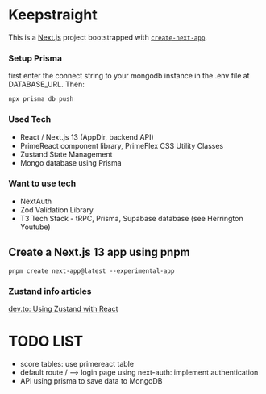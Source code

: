 # Keepstraight
This is a [Next.js](https://nextjs.org/) project bootstrapped with [`create-next-app`](https://github.com/vercel/next.js/tree/canary/packages/create-next-app).

### Setup Prisma
first enter the connect string to your mongodb instance in the .env file at DATABASE_URL.
Then:
```shell
npx prisma db push
```

### Used Tech
- React / Next.js 13 (AppDir, backend API)
- PrimeReact component library, PrimeFlex CSS Utility Classes
- Zustand State Management
- Mongo database using Prisma

### Want to use tech
- NextAuth
- Zod Validation Library
- T3 Tech Stack - tRPC, Prisma, Supabase database (see Herrington Youtube)

## Create a Next.js 13 app using pnpm
```angular2html
pnpm create next-app@latest --experimental-app
```

### Zustand info articles
[dev.to: Using Zustand with React](https://dev.to/franklin030601/using-zustand-with-react-js-9di#3)

# TODO LIST
- score tables: use primereact table
- default route / --> login page using next-auth: implement authentication
- API using prisma to save data to MongoDB
